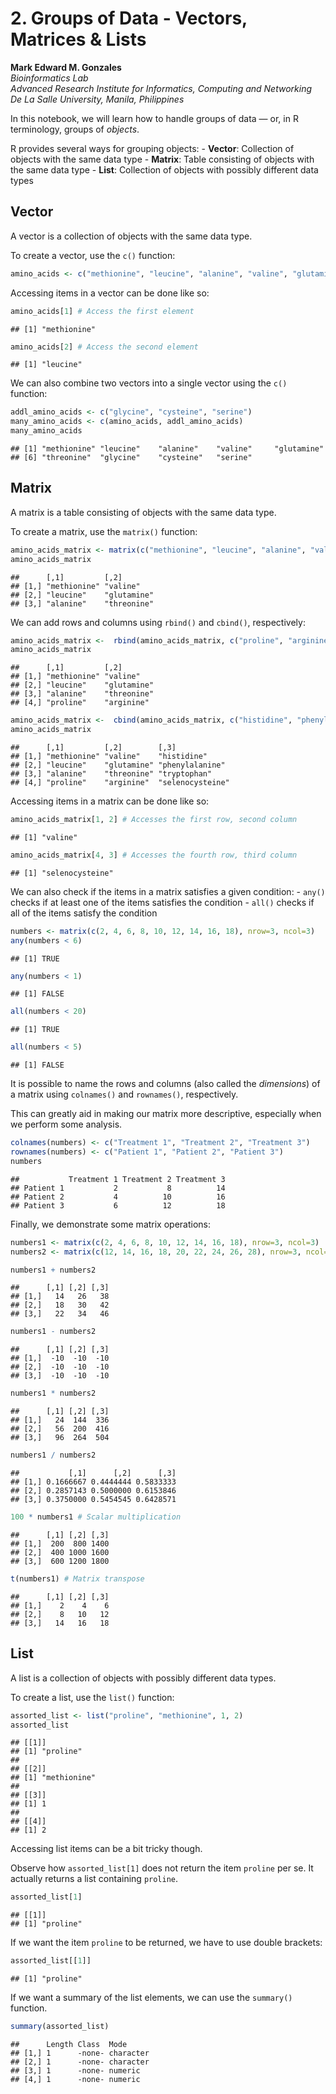 
# 2. Groups of Data - Vectors, Matrices & Lists

**Mark Edward M. Gonzales** <br> *Bioinformatics Lab* <br> *Advanced
Research Institute for Informatics, Computing and Networking* <br> *De
La Salle University, Manila, Philippines*

In this notebook, we will learn how to handle groups of data — or, in R
terminology, groups of *objects*.

R provides several ways for grouping objects: - **Vector**: Collection
of objects with the same data type - **Matrix**: Table consisting of
objects with the same data type - **List**: Collection of objects with
possibly different data types

## Vector

A vector is a collection of objects with the same data type.

To create a vector, use the `c()` function:

``` r
amino_acids <- c("methionine", "leucine", "alanine", "valine", "glutamine", "threonine")
```

Accessing items in a vector can be done like so:

``` r
amino_acids[1] # Access the first element
```

    ## [1] "methionine"

``` r
amino_acids[2] # Access the second element
```

    ## [1] "leucine"

We can also combine two vectors into a single vector using the `c()`
function:

``` r
addl_amino_acids <- c("glycine", "cysteine", "serine")
many_amino_acids <- c(amino_acids, addl_amino_acids)
many_amino_acids
```

    ## [1] "methionine" "leucine"    "alanine"    "valine"     "glutamine" 
    ## [6] "threonine"  "glycine"    "cysteine"   "serine"

## Matrix

A matrix is a table consisting of objects with the same data type.

To create a matrix, use the `matrix()` function:

``` r
amino_acids_matrix <- matrix(c("methionine", "leucine", "alanine", "valine", "glutamine", "threonine"), nrow=3, ncol=2)
amino_acids_matrix
```

    ##      [,1]         [,2]       
    ## [1,] "methionine" "valine"   
    ## [2,] "leucine"    "glutamine"
    ## [3,] "alanine"    "threonine"

We can add rows and columns using `rbind()` and `cbind()`, respectively:

``` r
amino_acids_matrix <-  rbind(amino_acids_matrix, c("proline", "arginine"))
amino_acids_matrix
```

    ##      [,1]         [,2]       
    ## [1,] "methionine" "valine"   
    ## [2,] "leucine"    "glutamine"
    ## [3,] "alanine"    "threonine"
    ## [4,] "proline"    "arginine"

``` r
amino_acids_matrix <-  cbind(amino_acids_matrix, c("histidine", "phenylalanine", "tryptophan", "selenocysteine"))
amino_acids_matrix
```

    ##      [,1]         [,2]        [,3]            
    ## [1,] "methionine" "valine"    "histidine"     
    ## [2,] "leucine"    "glutamine" "phenylalanine" 
    ## [3,] "alanine"    "threonine" "tryptophan"    
    ## [4,] "proline"    "arginine"  "selenocysteine"

Accessing items in a matrix can be done like so:

``` r
amino_acids_matrix[1, 2] # Accesses the first row, second column
```

    ## [1] "valine"

``` r
amino_acids_matrix[4, 3] # Accesses the fourth row, third column
```

    ## [1] "selenocysteine"

We can also check if the items in a matrix satisfies a given
condition: - `any()` checks if at least one of the items satisfies the
condition - `all()` checks if all of the items satisfy the condition

``` r
numbers <- matrix(c(2, 4, 6, 8, 10, 12, 14, 16, 18), nrow=3, ncol=3)
any(numbers < 6)
```

    ## [1] TRUE

``` r
any(numbers < 1)
```

    ## [1] FALSE

``` r
all(numbers < 20)
```

    ## [1] TRUE

``` r
all(numbers < 5)
```

    ## [1] FALSE

It is possible to name the rows and columns (also called the
*dimensions*) of a matrix using `colnames()` and `rownames()`,
respectively.

This can greatly aid in making our matrix more descriptive, especially
when we perform some analysis.

``` r
colnames(numbers) <- c("Treatment 1", "Treatment 2", "Treatment 3")
rownames(numbers) <- c("Patient 1", "Patient 2", "Patient 3")
numbers
```

    ##           Treatment 1 Treatment 2 Treatment 3
    ## Patient 1           2           8          14
    ## Patient 2           4          10          16
    ## Patient 3           6          12          18

Finally, we demonstrate some matrix operations:

``` r
numbers1 <- matrix(c(2, 4, 6, 8, 10, 12, 14, 16, 18), nrow=3, ncol=3)
numbers2 <- matrix(c(12, 14, 16, 18, 20, 22, 24, 26, 28), nrow=3, ncol=3)

numbers1 + numbers2
```

    ##      [,1] [,2] [,3]
    ## [1,]   14   26   38
    ## [2,]   18   30   42
    ## [3,]   22   34   46

``` r
numbers1 - numbers2
```

    ##      [,1] [,2] [,3]
    ## [1,]  -10  -10  -10
    ## [2,]  -10  -10  -10
    ## [3,]  -10  -10  -10

``` r
numbers1 * numbers2
```

    ##      [,1] [,2] [,3]
    ## [1,]   24  144  336
    ## [2,]   56  200  416
    ## [3,]   96  264  504

``` r
numbers1 / numbers2
```

    ##           [,1]      [,2]      [,3]
    ## [1,] 0.1666667 0.4444444 0.5833333
    ## [2,] 0.2857143 0.5000000 0.6153846
    ## [3,] 0.3750000 0.5454545 0.6428571

``` r
100 * numbers1 # Scalar multiplication
```

    ##      [,1] [,2] [,3]
    ## [1,]  200  800 1400
    ## [2,]  400 1000 1600
    ## [3,]  600 1200 1800

``` r
t(numbers1) # Matrix transpose
```

    ##      [,1] [,2] [,3]
    ## [1,]    2    4    6
    ## [2,]    8   10   12
    ## [3,]   14   16   18

## List

A list is a collection of objects with possibly different data types.

To create a list, use the `list()` function:

``` r
assorted_list <- list("proline", "methionine", 1, 2)
assorted_list
```

    ## [[1]]
    ## [1] "proline"
    ## 
    ## [[2]]
    ## [1] "methionine"
    ## 
    ## [[3]]
    ## [1] 1
    ## 
    ## [[4]]
    ## [1] 2

Accessing list items can be a bit tricky though.

Observe how `assorted_list[1]` does not return the item `proline` per
se. It actually returns a list containing `proline`.

``` r
assorted_list[1]
```

    ## [[1]]
    ## [1] "proline"

If we want the item `proline` to be returned, we have to use double
brackets:

``` r
assorted_list[[1]]
```

    ## [1] "proline"

If we want a summary of the list elements, we can use the `summary()`
function.

``` r
summary(assorted_list)
```

    ##      Length Class  Mode     
    ## [1,] 1      -none- character
    ## [2,] 1      -none- character
    ## [3,] 1      -none- numeric  
    ## [4,] 1      -none- numeric
